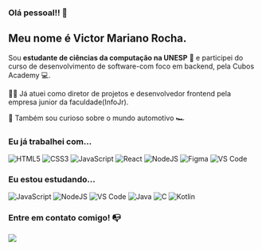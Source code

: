 
### Olá pessoal!! :wave: 
## Meu nome é Victor Mariano Rocha.

 Sou **estudante de ciências da computação na UNESP** 	:school_satchel: e participei do curso de desenvolvimento de software-com foco em backend, pela Cubos Academy :computer:.

:man_technologist: Já atuei como diretor de projetos e desenvolvedor frontend pela empresa junior da faculdade(InfoJr).

🔎 Também sou curioso sobre o mundo automotivo :racing_car:

### Eu já trabalhei com... 
![HTML5](https://img.shields.io/badge/html5-%23E34F26.svg?style=for-the-badge&logo=html5&logoColor=white)
![CSS3](https://img.shields.io/badge/css3-%231572B6.svg?style=for-the-badge&logo=css3&logoColor=white)
![JavaScript](https://img.shields.io/badge/javascript-%23323330.svg?style=for-the-badge&logo=javascript&logoColor=%23F7DF1E)
![React](https://img.shields.io/badge/react-%2320232a.svg?style=for-the-badge&logo=react&logoColor=%2361DAFB)
![NodeJS](https://img.shields.io/badge/node.js-6DA55F?style=for-the-badge&logo=node.js&logoColor=white)
![Figma](https://img.shields.io/badge/figma-%23F24E1E.svg?style=for-the-badge&logo=figma&logoColor=white)
![VS Code](https://img.shields.io/badge/VS%20Code-0078d7.svg?style=for-the-badge&logo=visual-studio-code&logoColor=white)

### Eu estou estudando...
![JavaScript](https://img.shields.io/badge/javascript-%23323330.svg?style=for-the-badge&logo=javascript&logoColor=%23F7DF1E)
![NodeJS](https://img.shields.io/badge/node.js-6DA55F?style=for-the-badge&logo=node.js&logoColor=white)
![VS Code](https://img.shields.io/badge/VS%20Code-0078d7.svg?style=for-the-badge&logo=visual-studio-code&logoColor=white)
![Java](https://img.shields.io/badge/java-%23ED8B00.svg?style=for-the-badge&logo=openjdk&logoColor=white)
	![C](https://img.shields.io/badge/c-%2300599C.svg?style=for-the-badge&logo=c&logoColor=white)
 ![Kotlin](https://img.shields.io/badge/kotlin-%237F52FF.svg?style=for-the-badge&logo=kotlin&logoColor=white)
<div>


### Entre em contato comigo! 📭

<a href="https://www.linkedin.com/in/victor-rocha-8b39ba21a/" target="_blank"><img src="https://img.shields.io/badge/-LinkedIn-%230077B5?style=for-the-badge&logo=linkedin&logoColor=white" target="_blank"></a>   

